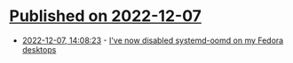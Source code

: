 # [Published on 2022-12-07](index.md)

* [2022-12-07, 14:08:23](https://news.ycombinator.com/item?id=33894469) - [I've now disabled systemd-oomd on my Fedora desktops](https://utcc.utoronto.ca/~cks/space/blog/linux/SystemdOomdNowDisabled)
